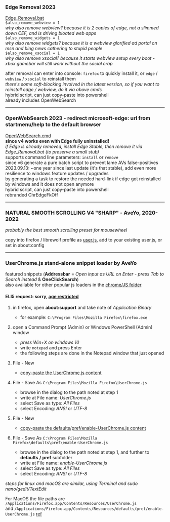 ### Edge Removal 2023 
[Edge_Removal.bat](Edge_Removal.bat)  
`$also_remove_webview = 1`  
*why also remove webview? because it is 2 copies of edge, not a slimmed down CEF, and is driving bloated web apps*  
`$also_remove_widgets = 1`  
*why also remove widgets? because it is a webview glorified ad portal on msn and bing news cathering to stupid people*  
`$also_remove_xsocial = 1`  
*why also remove xsocial? because it starts webview setup every boot - xbox gamebar will still work without the social crap*  

after removal can enter into console: `firefox` to quickly install it, or `edge` / `webview` / `xsocial` to reinstall them  
*there's some soft-blocking involved in the latest version, so if you want to reinstall edge / webview, do it via above cmds*  
hybrid script, can just copy-paste into powershell  
already includes OpenWebSearch  

---

### OpenWebSearch 2023 - redirect microsoft-edge: url from startmenu/help to the default browser  
[OpenWebSearch.cmd](OpenWebSearch.cmd)  
**since v4 works even with Edge fully uninstalled!**  
_if Edge is already removed, install Edge Stable, then remove it via Edge_Removal.bat (to preserve a small stub)_  
supports command line parameters: `install` or `remove`  
since v6 generate a pure batch script to prevent lame AVs false-positives  
2023.09.13: ~one year since last update (it's that stable), add even more resilience to windows feature updates / upgrades   
by generating a task to restore the needed hard-link if edge got reinstalled by windows and it does not open anymore  
hybrid script, can just copy-paste into powershell  
rebranded ChrEdgeFkOff

---

### NATURAL SMOOTH SCROLLING V4 "SHARP" - AveYo, 2020-2022   
_probably the best smooth scrolling preset for mousewheel_  

copy into firefox / librewolf profile as [user.js](Natural%20Smooth%20Scrolling%20for%20user.js), add to your existing user.js, or set in about:config  

---

### UserChrome.js stand-alone snippet loader by AveYo  
featured snippets (**Addressbar** = _Open input as URL on Enter - press Tab to Search instead_ & **OneClickSearch**)  
also available for other popular js loaders in the [chrome/JS folder](https://github.com/AveYo/fox/tree/main/chrome/JS)

#### ELI5 request: sorry, [age restricted](https://www.reddit.com/r/firefox/comments/ls0ffy/oneoffsrefresh_redux_single_click_search_icons_in/gotqkg5/)  

1. in firefox, open **about:support** and take note of _Application Binary_  
    - for example: `C:\Program Files\Mozilla Firefox\firefox.exe`  

2. open a Command Prompt (Admin) or Windows PowerShell (Admin) window  
    - *press Win+X on windows 10*  
    - write `notepad` and press Enter  
    - the following steps are done in the Notepad window that just opened   

3. File - New  
    - [copy-paste the UserChrome.js content](UserChrome.js)  

4. File - Save As  `C:\Program Files\Mozilla Firefox\UserChrome.js`  
    - browse in the dialog to the path noted at step 1  
    - write at File name: _UserChrome.js_  
    - select Save as type: _All Files_  
    - select Encoding: _ANSI_ or _UTF-8_  

5. File - New  
    - [copy-paste the defaults/pref/enable-UserChrome.js content](defaults/pref/enable-UserChrome.js)  

6. File - Save As `C:\Program Files\Mozilla Firefox\defaults\pref\enable-UserChrome.js`
    - browse in the dialog to the path noted at step 1, and further to **defaults** **/** **pref** subfolder  
    - write at File name: _enable-UserChrome.js_  
    - select Save as type: _All Files_  
    - select Encoding: _ANSI_ or _UTF-8_  

_steps for linux and macOS are similar, using Terminal and sudo nano/gedit/TextEdit_  

For MacOS the file paths are `/Applications/Firefox.app/Contents/Resources/UserChrome.js`  
and `/Applications/Firefox.app/Contents/Resources/defaults/pref/enable-UserChrome.js` [ref](https://github.com/mozilla/policy-templates/blob/master/README.md)
